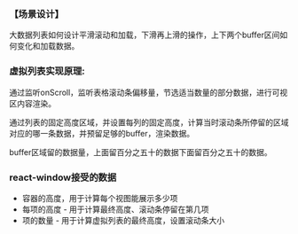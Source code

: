 ### 【场景设计】

大数据列表如何设计平滑滚动和加载，下滑再上滑的操作，上下两个buffer区间如何变化和加载数据。

### 虚拟列表实现原理:

通过监听onScroll，监听表格滚动条偏移量，节选适当数量的部分数据，进行可视区内容渲染。

通过列表的固定高度区域，并设置每列的固定高度，计算当时滚动条所停留的区域对应的哪一条数据，并预留足够的buffer，渲染数据。

buffer区域留的数据量，上面留百分之五十的数据下面留百分之五十的数据。

### react-window接受的数据

* 容器的高度，用于计算每个视图能展示多少项
* 每项的高度 - 用于计算最终高度、滚动条停留在第几项
* 项的数量 - 用于计算虚拟列表的最终高度，设置滚动条大小

